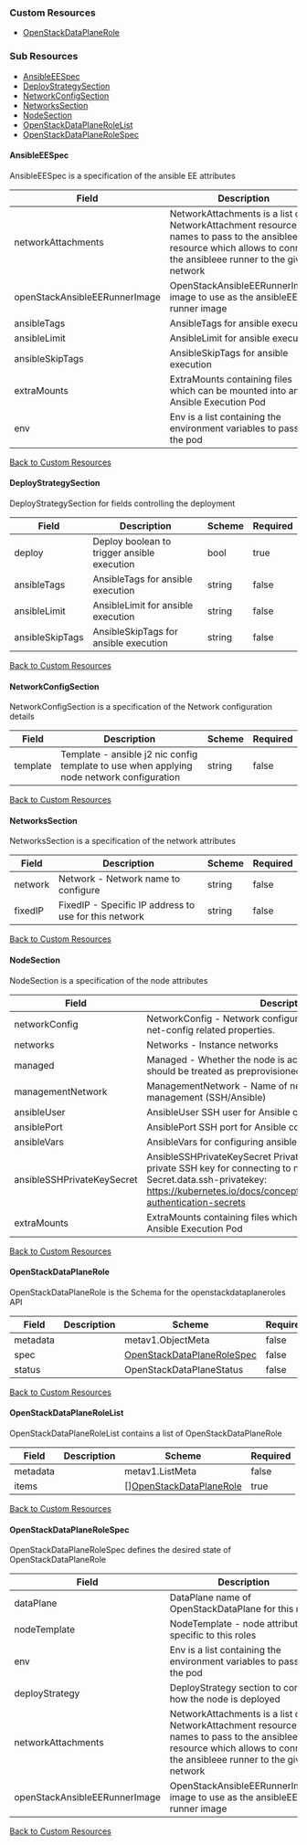 
### Custom Resources

* [OpenStackDataPlaneRole](#openstackdataplanerole)

### Sub Resources

* [AnsibleEESpec](#ansibleeespec)
* [DeployStrategySection](#deploystrategysection)
* [NetworkConfigSection](#networkconfigsection)
* [NetworksSection](#networkssection)
* [NodeSection](#nodesection)
* [OpenStackDataPlaneRoleList](#openstackdataplanerolelist)
* [OpenStackDataPlaneRoleSpec](#openstackdataplanerolespec)

#### AnsibleEESpec

AnsibleEESpec is a specification of the ansible EE attributes

| Field | Description | Scheme | Required |
| ----- | ----------- | ------ | -------- |
| networkAttachments | NetworkAttachments is a list of NetworkAttachment resource names to pass to the ansibleee resource which allows to connect the ansibleee runner to the given network | []string | true |
| openStackAnsibleEERunnerImage | OpenStackAnsibleEERunnerImage image to use as the ansibleEE runner image | string | true |
| ansibleTags | AnsibleTags for ansible execution | string | false |
| ansibleLimit | AnsibleLimit for ansible execution | string | false |
| ansibleSkipTags | AnsibleSkipTags for ansible execution | string | false |
| extraMounts | ExtraMounts containing files which can be mounted into an Ansible Execution Pod | []storage.VolMounts | true |
| env | Env is a list containing the environment variables to pass to the pod | []corev1.EnvVar | false |

[Back to Custom Resources](#custom-resources)

#### DeployStrategySection

DeployStrategySection for fields controlling the deployment

| Field | Description | Scheme | Required |
| ----- | ----------- | ------ | -------- |
| deploy | Deploy boolean to trigger ansible execution | bool | true |
| ansibleTags | AnsibleTags for ansible execution | string | false |
| ansibleLimit | AnsibleLimit for ansible execution | string | false |
| ansibleSkipTags | AnsibleSkipTags for ansible execution | string | false |

[Back to Custom Resources](#custom-resources)

#### NetworkConfigSection

NetworkConfigSection is a specification of the Network configuration details

| Field | Description | Scheme | Required |
| ----- | ----------- | ------ | -------- |
| template | Template - ansible j2 nic config template to use when applying node network configuration | string | false |

[Back to Custom Resources](#custom-resources)

#### NetworksSection

NetworksSection is a specification of the network attributes

| Field | Description | Scheme | Required |
| ----- | ----------- | ------ | -------- |
| network | Network - Network name to configure | string | false |
| fixedIP | FixedIP - Specific IP address to use for this network | string | false |

[Back to Custom Resources](#custom-resources)

#### NodeSection

NodeSection is a specification of the node attributes

| Field | Description | Scheme | Required |
| ----- | ----------- | ------ | -------- |
| networkConfig | NetworkConfig - Network configuration details. Contains os-net-config related properties. | [NetworkConfigSection](#networkconfigsection) | false |
| networks | Networks - Instance networks | [][NetworksSection](#networkssection) | false |
| managed | Managed - Whether the node is actually provisioned (True) or should be treated as preprovisioned (False) | bool | false |
| managementNetwork | ManagementNetwork - Name of network to use for management (SSH/Ansible) | string | false |
| ansibleUser | AnsibleUser SSH user for Ansible connection | string | false |
| ansiblePort | AnsiblePort SSH port for Ansible connection | int | false |
| ansibleVars | AnsibleVars for configuring ansible | string | false |
| ansibleSSHPrivateKeySecret | AnsibleSSHPrivateKeySecret Private SSH Key secret containing private SSH key for connecting to node. Must be of the form: Secret.data.ssh-privatekey: <base64 encoded private key contents> https://kubernetes.io/docs/concepts/configuration/secret/#ssh-authentication-secrets | string | true |
| extraMounts | ExtraMounts containing files which can be mounted into an Ansible Execution Pod | []storage.VolMounts | true |

[Back to Custom Resources](#custom-resources)

#### OpenStackDataPlaneRole

OpenStackDataPlaneRole is the Schema for the openstackdataplaneroles API

| Field | Description | Scheme | Required |
| ----- | ----------- | ------ | -------- |
| metadata |  | metav1.ObjectMeta | false |
| spec |  | [OpenStackDataPlaneRoleSpec](#openstackdataplanerolespec) | false |
| status |  | OpenStackDataPlaneStatus | false |

[Back to Custom Resources](#custom-resources)

#### OpenStackDataPlaneRoleList

OpenStackDataPlaneRoleList contains a list of OpenStackDataPlaneRole

| Field | Description | Scheme | Required |
| ----- | ----------- | ------ | -------- |
| metadata |  | metav1.ListMeta | false |
| items |  | [][OpenStackDataPlaneRole](#openstackdataplanerole) | true |

[Back to Custom Resources](#custom-resources)

#### OpenStackDataPlaneRoleSpec

OpenStackDataPlaneRoleSpec defines the desired state of OpenStackDataPlaneRole

| Field | Description | Scheme | Required |
| ----- | ----------- | ------ | -------- |
| dataPlane | DataPlane name of OpenStackDataPlane for this role | string | false |
| nodeTemplate | NodeTemplate - node attributes specific to this roles | [NodeSection](#nodesection) | false |
| env | Env is a list containing the environment variables to pass to the pod | []corev1.EnvVar | false |
| deployStrategy | DeployStrategy section to control how the node is deployed | [DeployStrategySection](#deploystrategysection) | false |
| networkAttachments | NetworkAttachments is a list of NetworkAttachment resource names to pass to the ansibleee resource which allows to connect the ansibleee runner to the given network | []string | true |
| openStackAnsibleEERunnerImage | OpenStackAnsibleEERunnerImage image to use as the ansibleEE runner image | string | true |

[Back to Custom Resources](#custom-resources)
